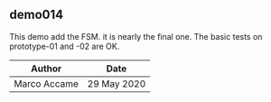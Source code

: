 

## demo014

This demo add the FSM. it is nearly the final one. The basic tests on prototype-01 and -02 are OK.





| Author       | Date        |
| ------------ | ----------- |
| Marco Accame | 29 May 2020 |




